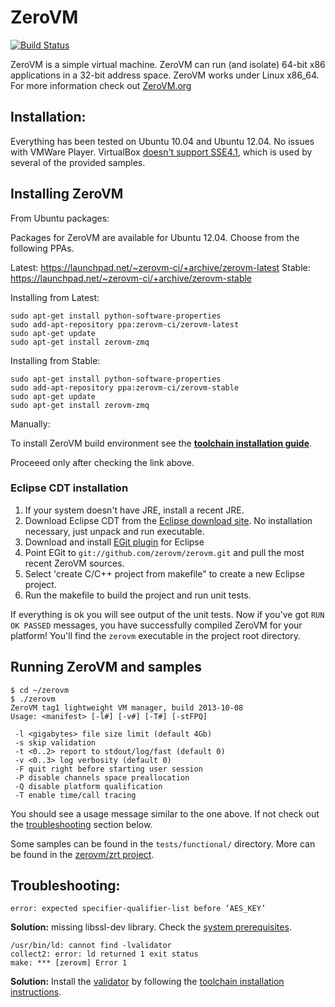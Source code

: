 # ZeroVM

[![Build Status](http://ci.oslab.cc/job/zvm-zerovm/badge/icon)](http://ci.oslab.cc/job/zvm-zerovm)

ZeroVM is a simple virtual machine. ZeroVM can run (and isolate)
64-bit x86 applications in a 32-bit address space. ZeroVM works under
Linux x86_64. For more information check out
[ZeroVM.org](http://zerovm.org)

## Installation:

Everything has been tested on Ubuntu 10.04 and Ubuntu 12.04. No issues
with VMWare Player. VirtualBox
[doesn't support SSE4.1](https://www.virtualbox.org/ticket/8651),
which is used by several of the provided samples.

## Installing ZeroVM

From Ubuntu packages:

Packages for ZeroVM are available for Ubuntu 12.04. Choose from the following
PPAs.

Latest: https://launchpad.net/~zerovm-ci/+archive/zerovm-latest
Stable: https://launchpad.net/~zerovm-ci/+archive/zerovm-stable

Installing from Latest:

    sudo apt-get install python-software-properties
    sudo add-apt-repository ppa:zerovm-ci/zerovm-latest
    sudo apt-get update
    sudo apt-get install zerovm-zmq

Installing from Stable:

    sudo apt-get install python-software-properties
    sudo add-apt-repository ppa:zerovm-ci/zerovm-stable
    sudo apt-get update
    sudo apt-get install zerovm-zmq


Manually:

To install ZeroVM build environment see the
**[toolchain installation guide][toolchain]**.

Proceeed only after checking the link above.

### Eclipse CDT installation
   1. If your system doesn't have JRE, install a recent JRE.
   2. Download Eclipse CDT from the
      [Eclipse download site][eclipse-dl]. No installation necessary,
      just unpack and run executable.
   3. Download and install [EGit plugin][egit-plugin] for Eclipse
   4. Point EGit to `git://github.com/zerovm/zerovm.git` and pull the
      most recent ZeroVM sources.
   5. Select 'create C/C++ project from makefile" to create a new
      Eclipse project.
   6. Run the makefile to build the project and run unit tests.

   If everything is ok you will see output of the unit tests. Now if
   you've got `RUN OK PASSED` messages, you have successfully compiled
   ZeroVM for your platform! You'll find the `zerovm` executable in
   the project root directory.

[eclipse-dl]: http://www.eclipse.org/downloads/
[egit-plugin]: http://www.eclipse.org/egit/download/

## Running ZeroVM and samples

    $ cd ~/zerovm
    $ ./zerovm
    ZeroVM tag1 lightweight VM manager, build 2013-10-08
    Usage: <manifest> [-l#] [-v#] [-T#] [-stFPQ]

     -l <gigabytes> file size limit (default 4Gb)
     -s skip validation
     -t <0..2> report to stdout/log/fast (default 0)
     -v <0..3> log verbosity (default 0)
     -F quit right before starting user session
     -P disable channels space preallocation
     -Q disable platform qualification
     -T enable time/call tracing

   You should see a usage message similar to the one above. If not
   check out the [troubleshooting](#troubleshooting) section below.

   Some samples can be found in the `tests/functional/` directory.
   More can be found in the
   [zerovm/zrt project](https://github.com/zerovm/zrt).

## Troubleshooting:

    error: expected specifier-qualifier-list before ‘AES_KEY’

**Solution:** missing libssl-dev library. Check the
[system prerequisites][prerequisites].

    /usr/bin/ld: cannot find -lvalidator
    collect2: error: ld returned 1 exit status
    make: *** [zerovm] Error 1

[prerequisites]: https://github.com/zerovm/toolchain/#install-prerequisites

**Solution:** Install the [validator][zerovm-validator] by following
the [toolchain installation instructions][toolchain].

[zerovm-validator]: https://github.com/zerovm/validator
[toolchain]: https://github.com/zerovm/toolchain/blob/master/README.md

